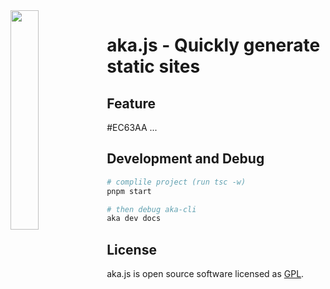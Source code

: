 <img width="30%" align="left" src='https://raw.githubusercontents.com/yesmore/img/main/img/aka.png'/>

# aka.js - Quickly generate static sites

## Feature

#EC63AA
...

## Development and Debug

```bash
# complile project (run tsc -w)
pnpm start

# then debug aka-cli
aka dev docs 
```

## License

aka.js is open source software licensed as [GPL](LICENSE).